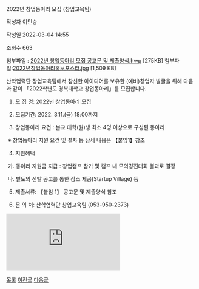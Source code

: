 
2022년 창업동아리 모집 (창업교육팀)





작성자
이민승


작성일
2022-03-04 14:55


조회수
663


첨부파일 : [2022년 창업동아리 모집 공고문 및 제출양식.hwp](https://computer.knu.ac.kr/pack/bbs/down.php?f_name=Q0dUVllEWFZfVXRLeRUVbktTVQ==&o_name=2022년창업동아리모집공고문및제출양식.hwp&tbl=Site_BBS_25) [275KB]  첨부파일:[2022년창업동아리홍보포스터.jpg](https://computer.knu.ac.kr/pack/bbs/down.php?f_name=QkdUVllEWFZfVXRLeRESbklUQg==&o_name=2022년창업동아리홍보포스터.jpg&tbl=Site_BBS_25) [1,509 KB]


﻿﻿﻿산학협력단 창업교육팀에서 참신한 아이디어를 보유한 (예비)창업자 발굴을 위해 다음과 같이 「2022학년도 경북대학교 창업동아리」를 모집합니다.  


  


  


1. 모 집 명: 2022년 창업동아리 모집

  


2. 모집기간: 2022. 3.11.(금) 18:00까지

  


  


3. 창업동아리 요건 : 본교 대학(원)생 최소 4명 이상으로 구성된 동아리

 ※ 창업동아리 지원 요건 및 절차 등 상세 내용은 【붙임1】참조

  


  


4. 지원혜택

 가. 동아리 지원금 지급 : 창업캠프 참가 및 캠프 내 모의경진대회 결과로 결정

 나. 별도의 선발 공고를 통한 장소 제공(Startup Village) 등

  


  


5. 제출서류: 【붙임 1】 공고문 및 제출양식 참조

  


  


6. 문 의 처: 산학협력단 창업교육팀 (053-950-2373)

  


![](http://computer.knu.ac.krhttps://computer.knu.ac.kr/pack/bbs/down.php?f_name=QkdUVllEWFZfVXRLeRESbklUQg==&o_name=2022%EB%85%84%20%EC%B0%BD%EC%97%85%EB%8F%99%EC%95%84%EB%A6%AC%20%ED%99%8D%EB%B3%B4%20%ED%8F%AC%EC%8A%A4%ED%84%B0.jpg&tbl=Site_BBS_25)  








[목록](https://computer.knu.ac.kr/06_sub/02_sub.html?key=&keyfield=&category=&page=1&bbs_code=Site_BBS_25)
[이전글](https://computer.knu.ac.kr/06_sub/02_sub.html?bbs_cmd=view&page=1&key=&keyfield=&category=&no=3715&bbs_code=Site_BBS_25)
[다음글](https://computer.knu.ac.kr/06_sub/02_sub.html?bbs_cmd=view&page=1&key=&keyfield=&category=&no=3717&bbs_code=Site_BBS_25)

















 